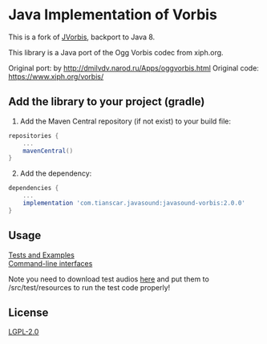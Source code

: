 # Java Implementation of Vorbis
This is a fork of [JVorbis](https://github.com/consulo/jvorbis), backport to Java 8.

This library is a Java port of the Ogg Vorbis codec from xiph.org.

Original port: by http://dmilvdv.narod.ru/Apps/oggvorbis.html
Original code: https://www.xiph.org/vorbis/

## Add the library to your project (gradle)
1. Add the Maven Central repository (if not exist) to your build file:
```groovy
repositories {
    ...
    mavenCentral()
}
```

2. Add the dependency:
```groovy
dependencies {
    ...
    implementation 'com.tianscar.javasound:javasound-vorbis:2.0.0'
}
```

## Usage
[Tests and Examples](/src/test/java/com/github/jvorbis/test)  
[Command-line interfaces](/src/test/com/github/jvorbis/cli)

Note you need to download test audios [here](https://github.com/Tianscar/fbodemo1) and put them to /src/test/resources to run the test code properly!

## License
[LGPL-2.0](/LICENSE)
